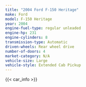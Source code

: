 ```yaml
---
title: "2004 Ford F-150 Heritage"
make: Ford
model: F-150 Heritage
year: 2004
engine-fuel-type: regular unleaded
engine-hp: 231
engine-cylinders: 8
transmission-type: Automatic
driven-wheels: Rear wheel drive
number-of-doors: 4
market-category: N/A
vehicle-size: Large
vehicle-style: Extended Cab Pickup
---
```


{{< car_info >}}
